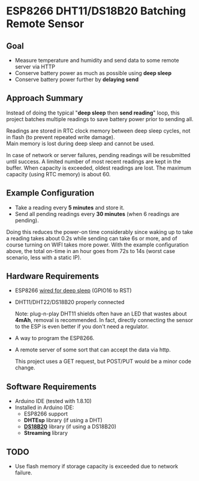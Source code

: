 # ESP8266 DHT11/DS18B20 Batching Remote Sensor

## Goal
* Measure temperature and humidity and send data to some remote server via HTTP
* Conserve battery power as much as possible using **deep sleep**
* Conserve battery power further by **delaying send**

## Approach Summary
Instead of doing the typical "**deep sleep** then **send reading**" loop, this project batches multiple readings
 to save battery power prior to sending all.  
 
 Readings are stored in RTC clock memory between deep sleep cycles,
 not in flash (to prevent repeated write damage).  
 Main memory is lost during deep sleep and cannot be used.
 
 In case of network or server failures, pending readings will be resubmitted until success. A limited number of most recent readings are kept in the buffer. 
 When capacity is exceeded, oldest readings are lost.  The maximum capacity (using RTC memory) is about 60.
 
## Example Configuration

* Take a reading every **5 minutes** and store it.
* Send all pending readings every **30 minutes** (when 6 readings are pending).

Doing this reduces the power-on time considerably since waking up to take a reading takes about 0.2s while sending can take 6s or more,
and of course turning on WIFI takes more power.  With the example configuration above, the total on-time in an hour goes from 72s to 14s (worst case scenario, less with a static IP).
 
## Hardware Requirements

* ESP8266 [wired for deep sleep](https://www.instructables.com/id/Enable-DeepSleep-on-an-ESP8266-01/) (GPIO16 to RST)
* DHT11/DHT22/DS18B20 properly connected 

    Note: plug-n-play DHT11 shields often have an LED that wastes about **4mAh**, removal is recommended.
    In fact, directly connecting the sensor to the ESP is even better if you don't need a regulator.
* A way to program the ESP8266.
* A remote server of some sort that can accept the data via http.

    This project uses a GET request, but POST/PUT would be a minor code change.

## Software Requirements

* Arduino IDE (tested with 1.8.10)
* Installed in Arduino IDE:
    * ESP8266 support 
    * **DHTEsp** library (if using a DHT)
    * **[DS18B20](https://github.com/matmunk/DS18B2)** library (if using a DS18B20) 
    * **Streaming** library
    

## TODO

* Use flash memory if storage capacity is exceeded due to network failure.